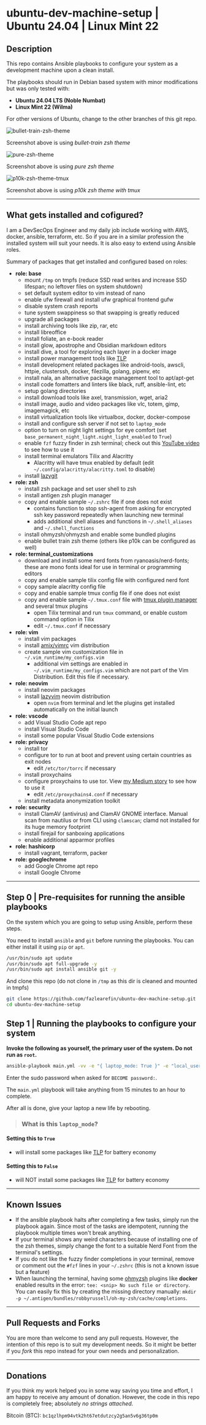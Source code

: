 # ubuntu-dev-machine-setup | Ubuntu 24.04 | Linux Mint 22

## Description

This repo contains Ansible playbooks to configure your system as a development machine upon a clean install.

The playbooks should run in Debian based system with minor modifications but was only tested with:

- **Ubuntu 24.04 LTS (Noble Numbat)**
- **Linux Mint 22 (Wilma)**

For other versions of Ubuntu, change to the other branches of this git repo.

![bullet-train-zsh-theme](.images/screenshot-bullet-train.png)

Screenshot above is using *bullet-train zsh theme*

![pure-zsh-theme](.images/screenshot-pure.png)

Screenshot above is using *pure zsh theme*

![p10k-zsh-theme-tmux](.images/screenshot-p10k-tmux.png)

Screenshot above is using *p10k zsh theme with tmux*

---

## What gets installed and cofigured?

I am a DevSecOps Engineer and my daily job include working with AWS, docker, ansible, terraform, etc. So if you are in a similar profession the installed system will suit your needs. It is also easy to extend using Ansible roles.

Summary of packages that get installed and configured based on roles:

- **role: base**
  - mount `/tmp` on tmpfs (reduce SSD read writes and increase SSD lifespan; no leftover files on system shutdown)
  - set default system editor to vim instead of nano
  - enable ufw firewall and install ufw graphical frontend gufw
  - disable system crash reports
  - tune system swappiness so that swapping is greatly reduced
  - upgrade all packages
  - install archiving tools like zip, rar, etc
  - install libreoffice
  - install foliate, an e-book reader
  - install glow, apostrophe and Obsidian markdown editors
  - install dive, a tool for exploring each layer in a docker image
  - install power management tools like [TLP](https://github.com/linrunner/TLP)
  - install development related packages like android-tools, awscli, httpie, clusterssh, docker, filezilla, golang, pipenv, etc
  - install nala, an alternative package management tool to apt/apt-get
  - install code fomatters and linters like black, ruff, ansible-lint, etc
  - setup golang directories
  - install download tools like axel, transmission, wget, aria2
  - install image, audio and video packages like vlc, totem, gimp, imagemagick, etc
  - install virtualization tools like virtualbox, docker, docker-compose
  - install and configure ssh server if not set to `laptop_mode`
  - option to turn on night light settings for eye comfort (set `base_permanent_night_light.night_light_enabled` to `True`)
  - enable `fzf` fuzzy finder in zsh terminal; check out this [YouTube video](https://www.youtube.com/watch?v=1a5NiMhqAR0) to see how to use it
  - install terminal emulators Tilix and Alacritty
    - Alacritty will have tmux enabled by default (edit `~/.config/alacritty/alacritty.toml` to disable)
  - install [lazygit](https://github.com/jesseduffield/lazygit)
- **role: zsh**
  - install zsh package and set user shell to zsh
  - install antigen zsh plugin manager
  - copy and enable sample `~/.zshrc` file if one does not exist
    - contains function to stop ssh-agent from asking for encrypted ssh key password repeatedly when launching new terminal
    - adds additional shell aliases and functions in `~/.shell_aliases` and `~/.shell_functions`
  - install ohmyzsh/ohmyzsh and enable some bundled plugins
  - enable bullet train zsh theme (others like p10k can be configured as well)
- **role: terminal_customizations**
  - download and install some nerd fonts from ryanoasis/nerd-fonts; these are mono fonts ideal for use in terminal or programming editors
  - copy and enable sample tilix config file with configured nerd font
  - copy sample alacritty config file
  - copy and enable sample tmux config file if one does not exist
  - copy and enable sample `~/.tmux.conf` file with [tmux plugin manager](https://github.com/tmux-plugins/tpm) and several tmux plugins
    - open Tilix terminal and run `tmux` command, or enable custom command option in Tilix
    - edit `~/.tmux.conf` if necessary
- **role: vim**
  - install vim packages
  - install [amix/vimrc](https://github.com/amix/vimrc) vim distribution
  - create sample vim customization file in `~/.vim_runtime/my_configs.vim`
    - additional vim settings are enabled in `~/.vim_runtime/my_configs.vim` which are not part of the Vim Distribution. Edit this file if necessary.
- **role: neovim**
  - install neovim packages
  - install [lazyvim](https://www.lazyvim.org) neovim distribution
    - open `nvim` from terminal and let the plugins get installed automatically on the initial launch
- **role: vscode**
  - add Visual Studio Code apt repo
  - install Visual Studio Code
  - install some popular Visual Studio Code extensions
- **role: privacy**
  - install tor
  - configure tor to run at boot and prevent using certain countries as exit nodes
    - edit `/etc/tor/torrc` if necessary
  - install proxychains
  - configure proxychains to use tor. View [my Medium story](https://fazlearefin.medium.com/tunneling-traffic-over-tor-network-using-proxychains-34c77ec32c0f) to see how to use it
    - edit `/etc/proxychains4.conf` if necessary
  - install metadata anonymization toolkit
- **role: security**
  - install ClamAV (antivirus) and ClamAV GNOME interface. Manual scan from nautilus or from CLI using `clamscan`; clamd not installed for its huge memory footprint
  - install firejail for sanboxing applications
  - enable additional apparmor profiles
- **role: hashicorp**
  - install vagrant, terraform, packer
- **role: googlechrome**
  - add Google Chrome apt repo
  - install Google Chrome

---

## Step 0 | Pre-requisites for running the ansible playbooks

On the system which you are going to setup using Ansible, perform these steps.

You need to install `ansible` and `git` before running the playbooks. You can either install it using `pip` or `apt`.

```bash
/usr/bin/sudo apt update
/usr/bin/sudo apt full-upgrade -y
/usr/bin/sudo apt install ansible git -y
```

And clone this repo (do not clone in `/tmp` as this dir is cleaned and mounted in tmpfs)

```bash
git clone https://github.com/fazlearefin/ubuntu-dev-machine-setup.git
cd ubuntu-dev-machine-setup
```

## Step 1 | Running the playbooks to configure your system

**Invoke the following as yourself, the primary user of the system. Do not run as `root`.**

```bash
ansible-playbook main.yml -vv -e "{ laptop_mode: True }" -e "local_username=$(id -un)" -K
```

Enter the sudo password when asked for `BECOME password:`.

The `main.yml` playbook will take anything from 15 minutes to an hour to complete.

After all is done, give your laptop a new life by rebooting.

> ### What is this `laptop_mode`?

#### Setting this to `True`

- will install some packages like [TLP](https://github.com/linrunner/TLP) for battery economy

#### Setting this to `False`

- will NOT install some packages like [TLP](https://github.com/linrunner/TLP) for battery economy

---

## Known Issues

- If the ansible playbook halts after completing a few tasks, simply run the playbook again. Since most of the tasks are idempotent, running the playbook multiple times won't break anything.
- If your terminal shows any weird characters because of installing one of the zsh themes, simply change the font to a suitable Nerd Font from the terminal's settings.
- If you do not like the fuzzy finder completions in your terminal, remove or comment out the `#fzf` lines in your `~/.zshrc` (this is not a known issue but a feature)
- When launching the terminal, having some [ohmyzsh](https://github.com/ohmyzsh/ohmyzsh) plugins like **docker** enabled results in the error: `tee: <snip> No such file or directory`. You can easily fix this by creating the missing directory manually: `mkdir -p ~/.antigen/bundles/robbyrussell/oh-my-zsh/cache/completions`.

---

## Pull Requests and Forks

You are more than welcome to send any pull requests. However, the intention of this repo is to suit my development needs. So it might be better if you *fork* this repo instead for your own needs and personalization.

---

## Donations

If you think my work helped you in some way saving you time and effort, I am happy to receive any amount of donation. However, the code in this repo is completely free; absolutely *no strings attached*.

Bitcoin (BTC): `bc1qzlhpm94vtk2ht67etdutzcy2g5an5v6g36tp0m`
